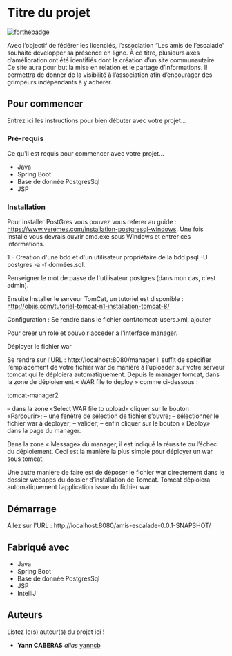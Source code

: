 # Titre du projet

![forthebadge](https://forthebadge.com/images/badges/gluten-free.svg)

Avec l’objectif de fédérer les licenciés, l’association “​Les amis de l’escalade”
souhaite développer sa présence en ligne. À ce titre, plusieurs axes d’amélioration
ont été identifiés dont la création d’un site communautaire.
Ce site aura pour but la mise en relation et le partage d’informations. Il permettra
de donner de la visibilité à l’association afin d’encourager des grimpeurs
indépendants à y adhérer.

## Pour commencer

Entrez ici les instructions pour bien débuter avec votre projet...

### Pré-requis

Ce qu'il est requis pour commencer avec votre projet...

- Java
- Spring Boot
- Base de donnée PostgresSql
- JSP

### Installation
Pour installer PostGres vous pouvez vous referer au guide : https://www.veremes.com/installation-postgresql-windows.
Une fois installé vous devrais ouvrir cmd.exe sous Windows et entrer ces informations.

1 - Creation d'une bdd et d'un utilisateur propriétaire de la bdd psql -U postgres -a -f données.sql.

Renseigner le mot de passe de l'utilisateur postgres (dans mon cas, c'est admin).

Ensuite Installer le serveur TomCat, un tutoriel est disponible : http://objis.com/tutoriel-tomcat-n1-installation-tomcat-8/

Configuration : Se rendre dans le fichier conf/tomcat-users.xml, ajouter 

  <role rolename="manager-gui"/>
  <role rolename="admin"/>
  <user username="admin" password="admin" roles="manager-gui,admin"/>
  Pour creer un role et pouvoir acceder à l'interface manager.
  
Déployer le fichier war

Se rendre sur l'URL : http://localhost:8080/manager
Il suffit de spécifier l’emplacement de votre fichier war de manière à l’uploader sur votre serveur tomcat qui le déploiera automatiquement. Depuis le manager tomcat, dans la zone de déploiement « WAR file to deploy » comme ci-dessous :

tomcat-manager2

– dans la zone «Select WAR file to upload» cliquer sur le bouton «Parcourir»;
– une fenêtre de sélection de fichier s’ouvre;
– sélectionner le fichier war à déployer;
– valider;
– enfin cliquer sur le bouton « Deploy» dans la page du manager.

Dans la zone « Message» du manager, il est indiqué la réussite ou l’échec du déploiement. Ceci est la manière la plus simple pour déployer un war sous tomcat.

Une autre manière de faire est de déposer le fichier war directement dans le dossier webapps du dossier d’installation de Tomcat. Tomcat déploiera automatiquement l’application issue du fichier war.

## Démarrage

Allez sur l'URL : http://localhost:8080/amis-escalade-0.0.1-SNAPSHOT/

## Fabriqué avec

- Java
- Spring Boot
- Base de donnée PostgresSql
- JSP
- IntelliJ

## Auteurs

Listez le(s) auteur(s) du projet ici !
* **Yann CABERAS** _alias_ [yanncb](https://github.com/yanncb)




